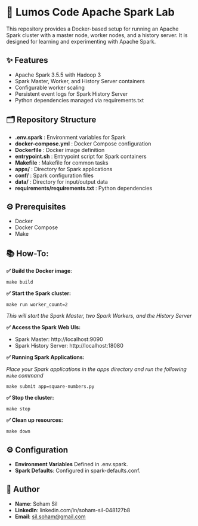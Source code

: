 # 🚀 Lumos Code Apache Spark Lab

This repository provides a Docker-based setup for running an Apache Spark cluster with a master node, worker nodes, and a history server. It is designed for learning and experimenting with Apache Spark.

## ✨ Features

- Apache Spark 3.5.5 with Hadoop 3
- Spark Master, Worker, and History Server containers
- Configurable worker scaling
- Persistent event logs for Spark History Server
- Python dependencies managed via requirements.txt

## 🗂️ Repository Structure
- **.env.spark** : Environment variables for Spark 
- **docker-compose.yml** : Docker Compose configuration 
- **Dockerfile** : Docker image definition 
- **entrypoint.sh** : Entrypoint script for Spark containers 
- **Makefile** : Makefile for common tasks 
- **apps/** : Directory for Spark applications 
- **conf/** : Spark configuration files 
- **data/** : Directory for input/output data 
- **requirements/requirements.txt** : Python dependencies

## ⚙️ Prerequisites
- Docker
- Docker Compose
- Make

## 📚 How-To:

**✅ Build the Docker image**:

`make build`

**✅ Start the Spark cluster:**

`make run worker_count=2`

*This will start the Spark Master, two Spark Workers, and the History Server*

**✅ Access the Spark Web UIs:**
- Spark Master: http://localhost:9090
- Spark History Server: http://localhost:18080

**✅ Running Spark Applications:**

*Place your Spark applications in the apps directory and run the following `make` command*

`make submit app=square-numbers.py`

**✅ Stop the cluster:**

`make stop`

**✅ Clean up resources:**

`make down`


## ⚙️ Configuration
- **Environment Variables** Defined in .env.spark.
- **Spark Defaults**: Configured in spark-defaults.conf.


## 🧠 Author
- **Name**: Soham Sil 
- **LinkedIn**: linkedin.com/in/soham-sil-048127b8 
- **Email**: sil.soham@gmail.com